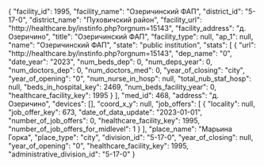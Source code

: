 {
    "facility_id": 1995,
    "facility_name": "Озеричинский ФАП",
    "district_id": "5-17-0",
    "district_name": "Пуховичский район",
    "facility_url": "http:\/\/healthcare.by\/instinfo.php?orgnum=15143",
    "facility_address": "д. Озеричино",
    "title": "Озеричинский ФАП",
    "facility_type": null,
    "ap_1": null,
    "name": "Озеричинский ФАП",
    "state": "public institution",
    "stats": [
        {
            "url": "http:\/\/healthcare.by\/instinfo.php?orgnum=15143",
            "dep_name": "0",
            "date_year": "2023",
            "num_beds_dep": 0,
            "num_deps_year": 0,
            "num_doctors_dep": 0,
            "num_doctors_med": 0,
            "year_of_closing": "city",
            "year_of_opening": "0",
            "num_nurse_in_hosp": null,
            "total_nub_staf_hosp": null,
            "beds_in_hospital_key": 2469,
            "num_beds_facility_year": 0,
            "healthcare_facility_key": 1995
        }
    ],
    "med_id": 468,
    "address": "д. Озеричино",
    "devices": [],
    "coord_x_y": null,
    "job_offers": [
        {
            "locality": null,
            "job_offer_key": 673,
            "date_of_data_update": "2023-01-01",
            "number_of_job_offers": 0,
            "healthcare_facility_key": 1995,
            "number_of_job_offers_for_midlevel": 1
        }
    ],
    "place_name": "Марьина Горка",
    "place_type": "city",
    "division_id": "5-17-0",
    "year_of_closing": null,
    "year_of_opening": "0",
    "healthcare_facility_key": 1995,
    "administrative_division_id": "5-17-0"
}
